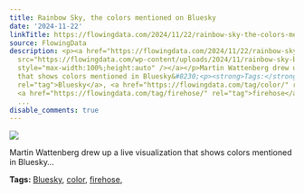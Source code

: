 ```yaml
---
title: Rainbow Sky, the colors mentioned on Bluesky
date: '2024-11-22'
linkTitle: https://flowingdata.com/2024/11/22/rainbow-sky-the-colors-mentioned-on-bluesky/
source: FlowingData
description: <p><a href="https://flowingdata.com/2024/11/22/rainbow-sky-the-colors-mentioned-on-bluesky/"><img
  src="https://flowingdata.com/wp-content/uploads/2024/11/rainbow-sky-by-Wattenberg-750x462.png"
  style="max-width:100%;height:auto" /></a></p>Martin Wattenberg drew up a live visualization
  that shows colors mentioned in Bluesky&#8230;<p><strong>Tags:</strong> <a href="https://flowingdata.com/tag/bluesky/"
  rel="tag">Bluesky</a>, <a href="https://flowingdata.com/tag/color/" rel="tag">color</a>,
  <a href="https://flowingdata.com/tag/firehose/" rel="tag">firehose</a>, <a href="https://flowingdata.com/tag
  ...
disable_comments: true
---
```

<p><a href="https://flowingdata.com/2024/11/22/rainbow-sky-the-colors-mentioned-on-bluesky/"><img src="https://flowingdata.com/wp-content/uploads/2024/11/rainbow-sky-by-Wattenberg-750x462.png" style="max-width:100%;height:auto" /></a></p>Martin Wattenberg drew up a live visualization that shows colors mentioned in Bluesky&#8230;<p><strong>Tags:</strong> <a href="https://flowingdata.com/tag/bluesky/" rel="tag">Bluesky</a>, <a href="https://flowingdata.com/tag/color/" rel="tag">color</a>, <a href="https://flowingdata.com/tag/firehose/" rel="tag">firehose</a>, <a href="https://flowingdata.com/tag ...